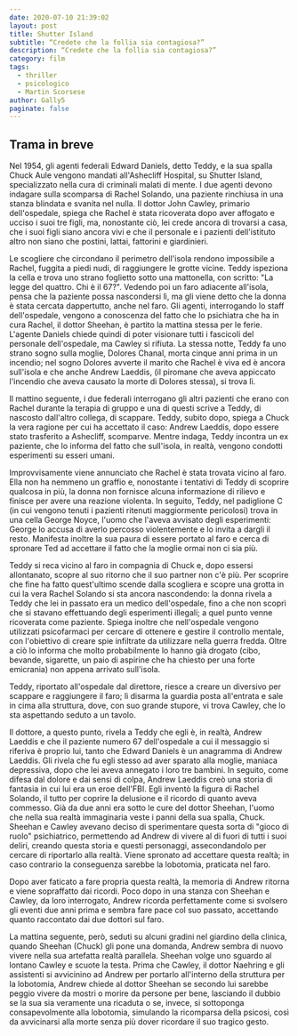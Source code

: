 ```yaml
---
date: 2020-07-10 21:39:02
layout: post
title: Shutter Island
subtitle: “Credete che la follia sia contagiosa?”
description: “Credete che la follia sia contagiosa?”
category: film
tags:
  - thriller
  - psicologico
  - Martin Scorsese
author: Gally5
paginate: false
---
```

## Trama in breve

Nel 1954, gli agenti federali Edward Daniels, detto Teddy, e la sua spalla Chuck Aule vengono mandati all'Ashecliff Hospital, su Shutter Island, specializzato nella cura di criminali malati di mente. I due agenti devono indagare sulla scomparsa di Rachel Solando, una paziente rinchiusa in una stanza blindata e svanita nel nulla. Il dottor John Cawley, primario dell'ospedale, spiega che Rachel è stata ricoverata dopo aver affogato e ucciso i suoi tre figli, ma, nonostante ciò, lei crede ancora di trovarsi a casa, che i suoi figli siano ancora vivi e che il personale e i pazienti dell'istituto altro non siano che postini, lattai, fattorini e giardinieri.

Le scogliere che circondano il perimetro dell'isola rendono impossibile a Rachel, fuggita a piedi nudi, di raggiungere le grotte vicine. Teddy ispeziona la cella e trova uno strano foglietto sotto una mattonella, con scritto: "La legge del quattro. Chi è il 67?". Vedendo poi un faro adiacente all'isola, pensa che la paziente possa nascondersi lì, ma gli viene detto che la donna è stata cercata dappertutto, anche nel faro. Gli agenti, interrogando lo staff dell'ospedale, vengono a conoscenza del fatto che lo psichiatra che ha in cura Rachel, il dottor Sheehan, è partito la mattina stessa per le ferie. L'agente Daniels chiede quindi di poter visionare tutti i fascicoli del personale dell'ospedale, ma Cawley si rifiuta. La stessa notte, Teddy fa uno strano sogno sulla moglie, Dolores Chanal, morta cinque anni prima in un incendio; nel sogno Dolores avverte il marito che Rachel è viva ed è ancora sull'isola e che anche Andrew Laeddis, (il piromane che aveva appiccato l'incendio che aveva causato la morte di Dolores stessa), si trova lì.

Il mattino seguente, i due federali interrogano gli altri pazienti che erano con Rachel durante la terapia di gruppo e una di questi scrive a Teddy, di nascosto dall'altro collega, di scappare. Teddy, subito dopo, spiega a Chuck la vera ragione per cui ha accettato il caso: Andrew Laeddis, dopo essere stato trasferito a Ashecliff, scomparve. Mentre indaga, Teddy incontra un ex paziente, che lo informa del fatto che sull'isola, in realtà, vengono condotti esperimenti su esseri umani.

Improvvisamente viene annunciato che Rachel è stata trovata vicino al faro. Ella non ha nemmeno un graffio e, nonostante i tentativi di Teddy di scoprire qualcosa in più, la donna non fornisce alcuna informazione di rilievo e finisce per avere una reazione violenta. In seguito, Teddy, nel padiglione C (in cui vengono tenuti i pazienti ritenuti maggiormente pericolosi) trova in una cella George Noyce, l'uomo che l'aveva avvisato degli esperimenti: George lo accusa di averlo percosso violentemente e lo invita a dargli il resto. Manifesta inoltre la sua paura di essere portato al faro e cerca di spronare Ted ad accettare il fatto che la moglie ormai non ci sia più.

Teddy si reca vicino al faro in compagnia di Chuck e, dopo essersi allontanato, scopre al suo ritorno che il suo partner non c'è più. Per scoprire che fine ha fatto quest'ultimo scende dalla scogliera e scopre una grotta in cui la vera Rachel Solando si sta ancora nascondendo: la donna rivela a Teddy che lei in passato era un medico dell'ospedale, fino a che non scoprì che si stavano effettuando degli esperimenti illegali; a quel punto venne ricoverata come paziente. Spiega inoltre che nell'ospedale vengono utilizzati psicofarmaci per cercare di ottenere e gestire il controllo mentale, con l'obiettivo di creare spie infiltrate da utilizzare nella guerra fredda. Oltre a ciò lo informa che molto probabilmente lo hanno già drogato (cibo, bevande, sigarette, un paio di aspirine che ha chiesto per una forte emicrania) non appena arrivato sull'isola.

Teddy, riportato all'ospedale dal direttore, riesce a creare un diversivo per scappare e raggiungere il faro; lì disarma la guardia posta all'entrata e sale in cima alla struttura, dove, con suo grande stupore, vi trova Cawley, che lo sta aspettando seduto a un tavolo.

Il dottore, a questo punto, rivela a Teddy che egli è, in realtà, Andrew Laeddis e che il paziente numero 67 dell'ospedale a cui il messaggio si riferiva è proprio lui, tanto che Edward Daniels è un anagramma di Andrew Laeddis. Gli rivela che fu egli stesso ad aver sparato alla moglie, maniaca depressiva, dopo che lei aveva annegato i loro tre bambini. In seguito, come difesa dal dolore e dai sensi di colpa, Andrew Laeddis creò una storia di fantasia in cui lui era un eroe dell'FBI. Egli inventò la figura di Rachel Solando, il tutto per coprire la delusione e il ricordo di quanto aveva commesso. Già da due anni era sotto le cure del dottor Sheehan, l'uomo che nella sua realtà immaginaria veste i panni della sua spalla, Chuck. Sheehan e Cawley avevano deciso di sperimentare questa sorta di "gioco di ruolo" psichiatrico, permettendo ad Andrew di vivere al di fuori di tutti i suoi deliri, creando questa storia e questi personaggi, assecondandolo per cercare di riportarlo alla realtà. Viene spronato ad accettare questa realtà; in caso contrario la conseguenza sarebbe la lobotomia, praticata nel faro.

Dopo aver faticato a fare propria questa realtà, la memoria di Andrew ritorna e viene sopraffatto dai ricordi. Poco dopo in una stanza con Sheehan e Cawley, da loro interrogato, Andrew ricorda perfettamente come si svolsero gli eventi due anni prima e sembra fare pace col suo passato, accettando quanto raccontato dai due dottori sul faro.

La mattina seguente, però, seduti su alcuni gradini nel giardino della clinica, quando Sheehan (Chuck) gli pone una domanda, Andrew sembra di nuovo vivere nella sua artefatta realtà parallela. Sheehan volge uno sguardo al lontano Cawley e scuote la testa. Prima che Cawley, il dottor Naehring e gli assistenti si avvicinino ad Andrew per portarlo all'interno della struttura per la lobotomia, Andrew chiede al dottor Sheehan se secondo lui sarebbe peggio vivere da mostri o morire da persone per bene, lasciando il dubbio se la sua sia veramente una ricaduta o se, invece, si sottoponga consapevolmente alla lobotomia, simulando la ricomparsa della psicosi, così da avvicinarsi alla morte senza più dover ricordare il suo tragico gesto.